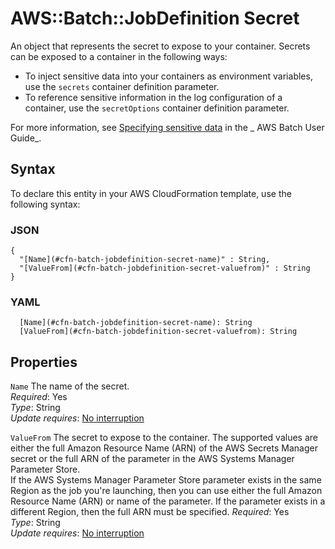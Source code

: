 # AWS::Batch::JobDefinition Secret<a name="aws-properties-batch-jobdefinition-secret"></a>

An object that represents the secret to expose to your container\. Secrets can be exposed to a container in the following ways:

- To inject sensitive data into your containers as environment variables, use the `secrets` container definition parameter\.
- To reference sensitive information in the log configuration of a container, use the `secretOptions` container definition parameter\.

For more information, see [Specifying sensitive data](https://docs.aws.amazon.com/batch/latest/userguide/specifying-sensitive-data.html) in the _ AWS Batch User Guide_\.

## Syntax<a name="aws-properties-batch-jobdefinition-secret-syntax"></a>

To declare this entity in your AWS CloudFormation template, use the following syntax:

### JSON<a name="aws-properties-batch-jobdefinition-secret-syntax.json"></a>

```
{
  "[Name](#cfn-batch-jobdefinition-secret-name)" : String,
  "[ValueFrom](#cfn-batch-jobdefinition-secret-valuefrom)" : String
}
```

### YAML<a name="aws-properties-batch-jobdefinition-secret-syntax.yaml"></a>

```
  [Name](#cfn-batch-jobdefinition-secret-name): String
  [ValueFrom](#cfn-batch-jobdefinition-secret-valuefrom): String
```

## Properties<a name="aws-properties-batch-jobdefinition-secret-properties"></a>

`Name` <a name="cfn-batch-jobdefinition-secret-name"></a>
The name of the secret\.  
_Required_: Yes  
_Type_: String  
_Update requires_: [No interruption](https://docs.aws.amazon.com/AWSCloudFormation/latest/UserGuide/using-cfn-updating-stacks-update-behaviors.html#update-no-interrupt)

`ValueFrom` <a name="cfn-batch-jobdefinition-secret-valuefrom"></a>
The secret to expose to the container\. The supported values are either the full Amazon Resource Name \(ARN\) of the AWS Secrets Manager secret or the full ARN of the parameter in the AWS Systems Manager Parameter Store\.  
If the AWS Systems Manager Parameter Store parameter exists in the same Region as the job you're launching, then you can use either the full Amazon Resource Name \(ARN\) or name of the parameter\. If the parameter exists in a different Region, then the full ARN must be specified\.
_Required_: Yes  
_Type_: String  
_Update requires_: [No interruption](https://docs.aws.amazon.com/AWSCloudFormation/latest/UserGuide/using-cfn-updating-stacks-update-behaviors.html#update-no-interrupt)
